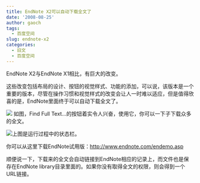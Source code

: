```yaml
---
title: EndNote X2可以自动下载全文了
date: '2008-08-25'
author: gaoch
tags:
  - 百度空间
slug: endnote-x2
categories:
  - 旧文
  - 百度空间
---
```


EndNote X2与EndNote X1相比，有巨大的改变。  
  
这些改变包括布局的设计、按钮的视觉样式、功能的添加，可以说，该版本是一个重要的版本，尽管在操作习惯和视觉样式的改变会让人一时难以适应，但是值得欣喜的是，EndNote里面终于可以自动下载全文了。  
  
<img src="http://hiphotos.baidu.com/spring%5Fgao/pic/item/e29cf03634d5bf290a55a9f8.jpg" class="blogimg" />  
如图，Find Full
Text...的按钮着实令人兴奋，使用它，你可以一下子下载众多的全文。  
  
<img src="http://hiphotos.baidu.com/spring%5Fgao/pic/item/969fd0ca9ed4cc5ef21fe7c1.jpg" class="blogimg" />上图是运行过程中的状态栏。  
  
你可以从这里下载EndNote试用版：http://www.endnote.com/endemo.asp  
  
顺便说一下，下载来的全文会自动链接到EndNote相应的记录上，而文件也是保存在EndNote
library目录里面的。如果你没有取得全文的权限，则会得到一个URL链接。
